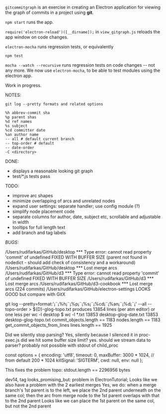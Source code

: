 `gitcommitgraph` is an exercise in creating an Electron application for viewing the graph
of commits in a project using __git__.

`npm start` runs the app.

`require('electron-reload')([__dirname]);` in `view_gitgraph.js` reloads the app window on code changes.

`electron-mocha` runs regression tests, or equivalently

`npm test`

`mocha --watch --recursive` runs regression tests on code changes -- not any more.
We now use `electron-mocha`, to be able to test modules using the electron app.


Work in progress.

NOTES:
```
git log --pretty formats and related options

%h abbrev-commit sha
%p parent shas
%d ref names
%s subject
%cd committer date
%an author name
-- all # default current branch
-- top-order # default
-- date-order
-C <directory>
```

DONE:
- displays a reasonable looking git graph
- test/*.js tests pass


TODO:
- improve arc shapes
- minimize overlapping of arcs and unrelated nodes
- expand user settings: separate handler; use config module (?)
- simplify node placement code
- separate columns for author, date, subject etc, scrollable and adjustable in width
- tooltips for full length text
- add branch and tag labels

*BUGS:*

/Users/rudifarkas/GitHub/desktop *** Type error: cannot read property 'commit' of undefined FIXED WITH BUFFER SIZE
(parent not found in nodedict - should add check of consistency and a workaround)
/Users/rudifarkas/GitHub/desktop *** Lost merge arcs
/Users/rudifarkas/GitHub/d3 *** Type error: cannot read property 'commit' of undefined FIXED WITH BUFFER SIZE
/Users/rudifarkas/GitHub/d3 *** Lost merge arcs
/Users/rudifarkas/GitHub/d3-cookbook *** Lost merge arcs (224 commits)
/Users/rudifarkas/GitHub/electron-settings LOOKS GOOD but compare with GitX


git log --pretty=format:'¡¨¡%h¡¨¡%p¡¨¡%s¡¨¡%cd¡¨¡%an¡¨¡%d¡¨¡' --all --topo-order > ${D}-glog-topo.txt
produces 13854 lines (per atm editor) or one less per wc -l
desktop $ wc -l *.txt
   13853 desktop-glog-date.txt
   13853 desktop-glog-topo.txt
commit_objects.length == 1183
nodes.length == 1183
get_commit_objects_from_lines lines.length == 1925

Did we silently stop parsing? Yes, silently because I silenced it in proc-exec.js
did we hit some buffer size limit? yes.
should we stream data to parser? probably not possible with stdout of child_proc

const options = {
  encoding: 'utf8',
  timeout: 0,
  maxBuffer: 3000 * 1024, // from default 200 * 1024
  killSignal: 'SIGTERM',
  cwd: null,
  env: null
};

This fixes the problem
topo: stdout.length == 2296956 bytes

dev14, tag looks_promising_but: problem in ElectronTutorial;
  Looks like we also have a problem with the 2 earliest merges
  Yes, we do: when a merge branch's 1st parent is to the left,
  we place the 2nd parent underneath on the same col; then the arc from merge node
  to the 1st parent overlaps with that to the 2nd parent
  Looks like we can place the 1st parent on the same col, but not the 2nd parent
